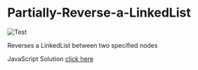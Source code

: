 # Partially-Reverse-a-LinkedList

![Test](https://github.com/banevare/LinkedList/workflows/Test/badge.svg)

Reverses a LinkedList between two specified nodes

JavaScript Solution [click here](http://banevare.github.io/reverseList.html)
